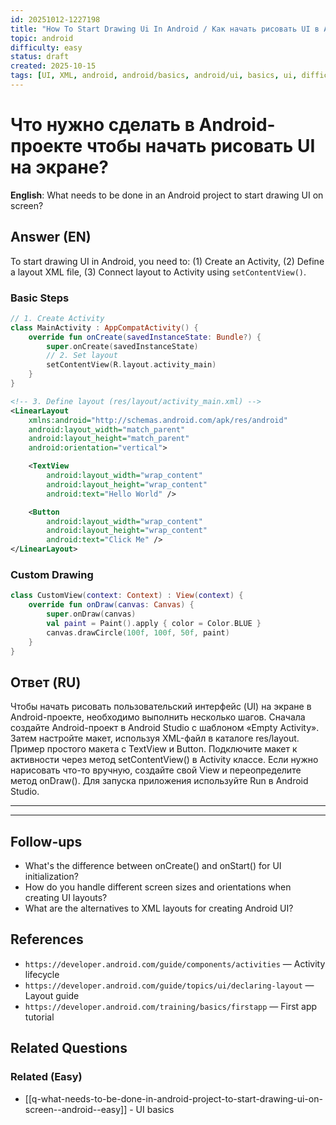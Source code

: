 ```yaml
---
id: 20251012-1227198
title: "How To Start Drawing Ui In Android / Как начать рисовать UI в Android"
topic: android
difficulty: easy
status: draft
created: 2025-10-15
tags: [UI, XML, android, android/basics, android/ui, basics, ui, difficulty/easy]
---
```


# Что нужно сделать в Android-проекте чтобы начать рисовать UI на экране?

**English**: What needs to be done in an Android project to start drawing UI on screen?

## Answer (EN)

To start drawing UI in Android, you need to: (1) Create an Activity, (2) Define a layout XML file, (3) Connect layout to Activity using `setContentView()`.

### Basic Steps

```kotlin
// 1. Create Activity
class MainActivity : AppCompatActivity() {
    override fun onCreate(savedInstanceState: Bundle?) {
        super.onCreate(savedInstanceState)
        // 2. Set layout
        setContentView(R.layout.activity_main)
    }
}
```

```xml
<!-- 3. Define layout (res/layout/activity_main.xml) -->
<LinearLayout
    xmlns:android="http://schemas.android.com/apk/res/android"
    android:layout_width="match_parent"
    android:layout_height="match_parent"
    android:orientation="vertical">

    <TextView
        android:layout_width="wrap_content"
        android:layout_height="wrap_content"
        android:text="Hello World" />

    <Button
        android:layout_width="wrap_content"
        android:layout_height="wrap_content"
        android:text="Click Me" />
</LinearLayout>
```

### Custom Drawing

```kotlin
class CustomView(context: Context) : View(context) {
    override fun onDraw(canvas: Canvas) {
        super.onDraw(canvas)
        val paint = Paint().apply { color = Color.BLUE }
        canvas.drawCircle(100f, 100f, 50f, paint)
    }
}
```

## Ответ (RU)

Чтобы начать рисовать пользовательский интерфейс (UI) на экране в Android-проекте, необходимо выполнить несколько шагов. Сначала создайте Android-проект в Android Studio с шаблоном «Empty Activity». Затем настройте макет, используя XML-файл в каталоге res/layout. Пример простого макета с TextView и Button. Подключите макет к активности через метод setContentView() в Activity классе. Если нужно нарисовать что-то вручную, создайте свой View и переопределите метод onDraw(). Для запуска приложения используйте Run в Android Studio.

---

---

## Follow-ups

-   What's the difference between onCreate() and onStart() for UI initialization?
-   How do you handle different screen sizes and orientations when creating UI layouts?
-   What are the alternatives to XML layouts for creating Android UI?

## References

-   `https://developer.android.com/guide/components/activities` — Activity lifecycle
-   `https://developer.android.com/guide/topics/ui/declaring-layout` — Layout guide
-   `https://developer.android.com/training/basics/firstapp` — First app tutorial

## Related Questions

### Related (Easy)

-   [[q-what-needs-to-be-done-in-android-project-to-start-drawing-ui-on-screen--android--easy]] - UI basics

